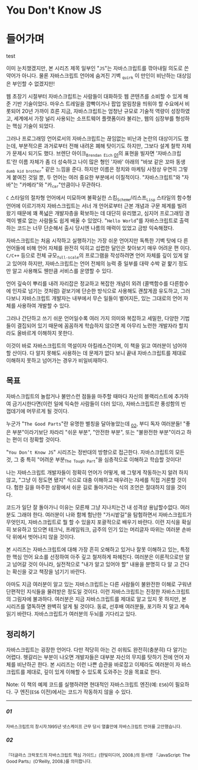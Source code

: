 # You Don't Know JS
# 들어가며

test

이미 눈치챘겠지만, 본 시리즈 제목 일부인 "`JS`"는 자바스크립트를 깎아내릴 의도로 쓴 약어가 아니다. 물론 자바스크립트 언어에 숨겨진 기벽 <sub>`quirk`</sub> 이 만인이 비난하는 대상임은 부인할 수 없겠지만!

웹 초장기 시절부터 자바스크립트는 사람들이 대화하듯 웹 콘텐츠를 소비할 수 있게 해준 기반 기술이었다. 마우스 트레일을 깜빡이거나 팝업 알림창을 띄워야 할 수요에서 비롯되어 20년 가까이 흐른 지금, 자바스크립트는 엄청난 규모로 기술적 역량이 성장하였고, 세계에서 가장 널리 사용되는 소프트웨어 플랫폼이라 불리는, 웹의 심장부를 형성하는 핵심 기술이 되었다.

그러나 프로그래밍 언어로서의 자바스크립트는 끊임없는 비난과 논란의 대상이기도 했는데, 부분적으론 과거로부터 전해 내려온 폐해 탓이기도 하지만, 그보다 설계 철학 자체가 문제시 되기도 했다. 브렌단 아이크<sub>`Brendan Eich`</sub> <sub>[01](#01)</sub>의 표현을 빌자면 '자바스크립트'란 이름 자체가 좀 더 성숙하고 나이 많은 형인 '자바' 아래의 "바보 같은 꼬마 동생 <sub>`dumb kid brother`</sub>" 같은 느낌을 준다. 하지만 이름은 정치와 마케팅 사정상 우연히 그렇게 붙여진 것일 뿐, 두 언어는 여러 중요한 부분에서 이질적이다. "자바스크립트"와 "자바"는 "카메라"와 "카<sub>`car`</sub>"만큼이나 무관하다.

`C` 스타일의 절차형 언어에서 미묘하며 불확실한 스킴<sub>`Scheme`</sub>/리스프<sub>`Lisp`</sub> 스타일의 함수형 언어에 이르기까지 자바스크립트는 서너 개 언어로부터 근본 개념과 구문 체계를 빌려 왔기 때문에 꽤 폭넓은 개발자층을 확보하는 데 대단히 유리했고, 심지어 프로그래밍 경력이 별로 없는 사람들도 쉽게 배울 수 있었다. "`Hello World`"를 자바스크립트로 출력하는 코드는 너무 단순해서 출시 당시엔 나름의 매력이 있었고 금방 익숙해졌다.
  
자바스크립트는 처음 시작하고 실행하기는 가장 쉬운 언어지만 독특한 기벽 탓에 다 른언어들에 비해 언어 자체를 완전히 익히고 섭렵한 달인은 찾아보기 매우 어려운 편 이다. `C/C++` 등으로 전체 규모<sub>`full-scale`</sub>의 프로그램을 작성하려면 언어 자체를 깊이 있게 알고 있어야 하지만, 자바스크립트는 언어 전체의 능력 중 일부를 대략 수박 겉 핥기 정도만 알고 사용해도 웬만큼 서비스를 운영할 수 있다.

언어 깊숙이 뿌리를 내려 자리잡은 정교하고 복잡한 개념이 외려 (콜백함수를 다른함수에 인자로 넘기는 것처럼) 겉보기에 단순한 방식으로 사용해도 괜찮게끔 유도하고, 그러다보니 자바스크립트 개발자는 내부에서 무슨 일들이 벌어지든, 있는 그대로의 언어 자체를 사용하여 개발할 수 있다.

그러나 간단하고 쓰기 쉬운 언어일수록 여러 가지 의미와 복잡하고 세밀한, 다양한 기법들이 결집되어 있기 때문에 꼼꼼하게 학습하지 않으면 제 아무리 노련한 개발자라 할지라도 올바르게 이해하지 못한다.

이것이 바로 자바스크립트의 역설이자 아킬레스건이며, 이 책을 읽고 여러분이 넘어야 할 산이다. 다 알지 못해도 사용하는 데 문제가 없다 보니 끝내 자바스크립트를 제대로 이해하지 못하고 넘어가는 경우가 비일비재하다.

## 목표

자바스크립트의 놀랍거나 불만스런 점들을 마주할 때마다 자신의 블랙리스트에 추가하여 금기시한다면(이런 일에 익숙한 사람들이 더러 있다), 자바스크립트란 풍성함의 빈 껍데기에 머무르게 될 것이다.

누군가 "`The Good Parts`"란 유명한 별칭을 달아놓았는데 <sub>[02](#02)</sub>, 부디 독자 여러분들! "좋은 부분"이라기보단 차라리 "쉬운 부분", "안전한 부분", 또는 "불완전한 부분"이라고 하는 편이 더 정확할 것이다.

"`You Don’t Know JS`" 시리즈는 정반대의 방향으로 접근한다. 자바스크립트의 모든 것, 그 중 특히 "어려운 부분<sub>`The Tough Part`</sub>"을 심층적으로 이해하고 학습할 것이다!

나는 자바스크립트 개발자들이 정확히 언어가 어떻게, 왜 그렇게 작동하는지 알려 하지 않고, "그냥 이 정도면 됐지" 식으로 대충 이해하고 때우려는 자세를 직접 거론할 것이다. 험한 길을 마주한 상황에서 쉬운 길로 돌아가라는 식의 조언은 절대하지 않을 것이다.

코드가 일단 잘 돌아가니 이유는 모른채 그냥 지나치는건 내 성격상 용납할수없다. 여러분도 그래야 한다. 여러분이 나와 함께 험난한 "가시밭길"을 탐험하면서 자바스크립트가 무엇인지, 자바스크립트로 뭘 할 수 있을지 포괄적으로 배우기 바란다. 이런 지식을 확실히 보유하고 있으면 테크닉, 프레임워크, 금주의 인기 있는 머리글자 따위는 여러분 손바닥 위에서 벗어나지 않을 것이다.

본 시리즈는 자바스크립트에 대해 가장 흔히 오해하고 있거나 잘못 이해하고 있는, 특정한 핵심 언어 요소를 선정하여 아주 깊고 철저하게 파헤친다. 여러분은 이론적으로만 알고 넘어갈 것이 아니라, 실전적으로 "내가 알고 있어야 할" 내용을 분명히 다 알 고 간다는 확신을 갖고 책장을 넘기기 바란다.

아마도 지금 여러분이 알고 있는 자바스크립트는 다른 사람들이 불완전한 이해로 구워낸 단편적인 지식들을 물려받은 정도일 것이다. 이런 자바스크립트는 진정한 자바스크립트의 그림자에 불과하다. 여러분은 지금 자바스크립트를 제대로 알고 있지 못 하지만, 본 시리즈를 열독하면 완벽히 알게 될 것이다. 동료, 선후배 여러분들, 포기하 지 말고 계속 읽기 바란다. 자바스크립트가 여러분의 두뇌를 기다리고 있다.

## 정리하기

자바스크립트는 굉장한 언어다. 다만 적당히 아는 건 쉬워도 완전히(충분히) 다 알기는 어렵다. 헷갈리는 부분이 나오면 개발자들은 대부분 자신의 무지를 탓하기 전에 언어 자체를 비난하곤 한다. 본 시리즈는 이런 나쁜 습관을 바로잡고 이제라도 여러분이 자 바스크립트를 제대로, 깊이 있게 이해할 수 있도록 도와주는 것을 목표로 한다.

Note: 이 책의 예제 코드를 실행하려면 현대적인 자바스크립트 엔진(예: `ES6`)이 필요하다. 구 엔진(`ES6` 이전)에서는 코드가 작동하지 않을 수 있다.

----

##### 01
<sub>자바스크립트의 창시자.1995년 넷스케이프 근무 당시 열흘만에 자바스크립트 언어를 고안했습니다.</sub>

##### 02 
<sub>『더글라스 크락포드의 자바스크립트 핵심 가이드』(한빛미디어, 2008.)의 원서명 『JavaScript: The Good Parts』(O’Reilly, 2008.)를 의미합니다.</sub>